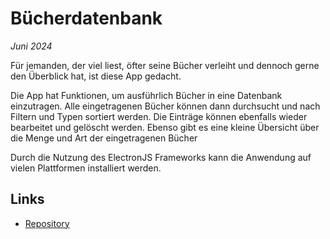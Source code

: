 
# Bücherdatenbank
*Juni 2024*

Für jemanden, der viel liest, öfter seine Bücher verleiht und dennoch gerne den Überblick hat, ist diese App gedacht.

Die App hat Funktionen, um ausführlich Bücher in eine Datenbank einzutragen. Alle eingetragenen Bücher können dann durchsucht und nach Filtern und Typen sortiert werden. Die Einträge können ebenfalls wieder bearbeitet und gelöscht werden. Ebenso gibt es eine kleine Übersicht über die Menge und Art der eingetragenen Bücher

Durch die Nutzung des ElectronJS Frameworks kann die Anwendung auf vielen Plattformen installiert werden. 

## Links

- [Repository](https://github.com/TomSoerr/library)
